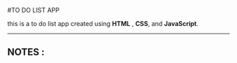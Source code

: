#TO DO LIST APP


this is a to do list app created using **HTML** , **CSS**, and **JavaScript**.

---
## NOTES : 